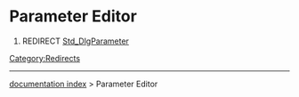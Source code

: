 # Parameter Editor
1.  REDIRECT [Std\_DlgParameter](Std_DlgParameter.md)



[Category:Redirects](Category:Redirects.md)

---
[documentation index](../README.md) > Parameter Editor
